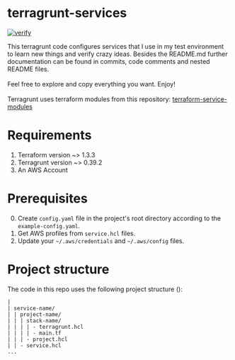# terragrunt-services

[![verify](https://github.com/mateusz-uminski/terragrunt-services/actions/workflows/verify.yaml/badge.svg)](https://github.com/mateusz-uminski/terragrunt-services/actions/workflows/verify.yaml)

This terragrunt code configures services that I use in my test environment to learn new things and verify crazy ideas. Besides the README.md further documentation can be found in commits, code comments and nested README files.
<br><br>
Feel free to explore and copy everything you want.
Enjoy!
<br><br>
Terragrunt uses terraform modules from this repository: [terraform-service-modules](https://github.com/mateusz-uminski/terraform-service-modules)

# Requirements
1. Terraform version ~> 1.3.3
2. Terragrunt version ~> 0.39.2
3. An AWS Account

# Prerequisites
0. Create `config.yaml` file in the project's root directory according to the `example-config.yaml`.
1. Get AWS profiles from `service.hcl` files.
1. Update your `~/.aws/credentials` and `~/.aws/config` files.

# Project structure
The code in this repo uses the following project structure ():
```
|
| service-name/
| | project-name/
| | | stack-name/
| | | | - terragrunt.hcl
| | | | - main.tf
| | | - project.hcl
| | - service.hcl
...
```
